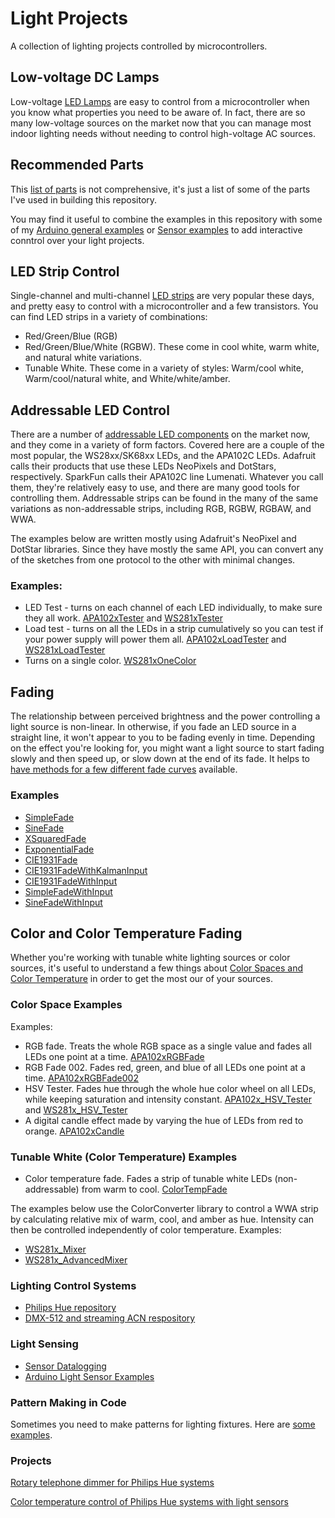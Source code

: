 # Light Projects

A collection of lighting projects controlled by microcontrollers.

## Low-voltage DC Lamps 

Low-voltage [LED Lamps](led-lamps) are easy to control from a microcontroller when you know what properties you need to be aware of. In fact, there are so many low-voltage sources on the market now that you can manage most indoor lighting needs without needing to control high-voltage AC sources. 

## Recommended Parts

This [list of parts](inventory) is not comprehensive, it's just a list of some of the parts I've used in building this repository.

You may find it useful to combine the examples in this repository with some of my [Arduino general examples](https://github.com/tigoe/ArduinoGeneralExamples) or [Sensor examples](https://github.com/tigoe/SensorExamples) to add interactive conntrol over your light projects.

## LED Strip Control
Single-channel and multi-channel [LED strips](led-strips) are very popular these days, and pretty easy to control with a microcontroller and a few transistors.  You can find LED strips in a variety of combinations:
* Red/Green/Blue (RGB)
* Red/Green/Blue/White (RGBW). These come in cool white, warm white, and natural white variations.
* Tunable White. These come in a variety of styles: Warm/cool white, Warm/cool/natural white, and White/white/amber.

## Addressable LED Control
There are a number of [addressable LED components](addressable-leds) on the market now, and they come in a variety of form factors. Covered here are a couple of the most popular, the WS28xx/SK68xx LEDs, and the APA102C LEDs. Adafruit calls their products that use these LEDs NeoPixels and DotStars, respectively. SparkFun calls their APA102C line Lumenati. Whatever you call them, they're relatively easy to use, and there are many good tools for controlling them.  Addressable strips can be found in the many of the same variations as non-addressable strips, including RGB, RGBW, RGBAW, and WWA.

The examples below are written mostly using Adafruit's NeoPixel and DotStar libraries. Since they have mostly the same API, you can convert any of the sketches from one protocol to the other with minimal changes.

### Examples:
* LED Test - turns on each channel of each LED individually, to make sure they all work.  [APA102xTester](https://github.com/tigoe/LightProjects/tree/main/APA102x/APA102xTester) and  [WS281xTester](https://github.com/tigoe/LightProjects/tree/main/WS281x/WS281xTester)
* Load test - turns on all the LEDs in a strip cumulatively so you can test if your power supply will power them all. [APA102xLoadTester](https://github.com/tigoe/LightProjects/tree/main/APA102x/APA102xLoadTester) and  [WS281xLoadTester](https://github.com/tigoe/LightProjects/tree/main/WS281x/WS281xLoadTester)
* Turns on a single color. [WS281xOneColor](https://github.com/tigoe/LightProjects/tree/main/WS281x/WS281xOneColor)

## Fading
The relationship between perceived brightness and the power controlling a light source is non-linear. In otherwise, if you fade an LED source in a straight line, it won't appear to you to be fading evenly in time. Depending on the effect you're looking for, you might want a light source to start fading slowly and then speed up, or slow down at the end of its fade. It helps to [have methods for a few different fade curves](fading) available. 

### Examples
* [SimpleFade](https://github.com/tigoe/LightProjects/tree/main/FadeCurves/SimpleFade)
* [SineFade](https://github.com/tigoe/LightProjects/tree/main/FadeCurves/SineFade)
* [XSquaredFade](https://github.com/tigoe/LightProjects/tree/main/FadeCurves/XSquaredFade)
* [ExponentialFade](https://github.com/tigoe/LightProjects/tree/main/FadeCurves/ExponentialFade)
* [CIE1931Fade](https://github.com/tigoe/LightProjects/tree/main/FadeCurves/CIE1931Fade)
* [CIE1931FadeWithKalmanInput](https://github.com/tigoe/LightProjects/tree/main/FadeCurves/CIE1931FadeWithKalmanInput)
* [CIE1931FadeWithInput](https://github.com/tigoe/LightProjects/tree/main/FadeCurves/CIE1931FadeWithInput)
* [SimpleFadeWithInput](https://github.com/tigoe/LightProjects/tree/main/FadeCurves/SimpleFadeWithInput)
* [SineFadeWithInput](https://github.com/tigoe/LightProjects/tree/main/FadeCurves/SineFadeWithInput)

## Color and Color Temperature Fading
 
 Whether you're working with tunable white lighting sources or color sources, it's useful to understand a few things about
[Color Spaces and Color Temperature](color-spaces-color-temp) in order to get the most our of your sources.

### Color Space Examples

Examples:
* RGB fade. Treats the whole RGB space as a single value and fades all LEDs one point at a time. [APA102xRGBFade](https://github.com/tigoe/LightProjects/tree/main/APA102x/APA102xRGBFade)
* RGB Fade 002. Fades red, green, and blue of all LEDs one point at a time. [APA102xRGBFade002](https://github.com/tigoe/LightProjects/tree/main/APA102x/APA102xRGBFade002)
* HSV Tester. Fades hue through the whole hue color wheel on all LEDs, while keeping saturation and intensity constant. [APA102x_HSV_Tester](https://github.com/tigoe/LightProjects/tree/main/APA102x/APA102x_HSV_Tester) and [WS281x_HSV_Tester](https://github.com/tigoe/LightProjects/tree/main/WS281x/WS281x_HSV_Tester)
* A digital candle effect made by varying the hue of LEDs from red to orange. [APA102xCandle](https://github.com/tigoe/LightProjects/tree/main/Candles/APA102xCandle)

### Tunable White (Color Temperature) Examples

* Color temperature fade. Fades a strip of tunable white LEDs (non-addressable) from warm to cool. [ColorTempFade](https://github.com/tigoe/LightProjects/tree/main/ColorTempFade/)

The examples below use the ColorConverter library to control a WWA strip by calculating relative mix of warm, cool, and amber as hue. Intensity can then be controlled independently of color temperature. 
Examples:
* [WS281x_Mixer](https://github.com/tigoe/LightProjects/tree/main/WS281x/WWA_WS281x_Mixer)
* [WS281x_AdvancedMixer](https://github.com/tigoe/LightProjects/tree/main/WS281x/WWA_WS281x_AdvancedMixer)

### Lighting Control Systems

* [Philips Hue repository](https://github.com/tigoe/hue-control)
* [DMX-512 and streaming ACN respository](https://tigoe.github.io/DMX-Examples/)

### Light Sensing

* [Sensor Datalogging](https://github.com/tigoe/LightProjects/tree/main/LightSensorProjects/)
* [Arduino Light Sensor Examples](https://github.com/tigoe/SensorExamples/tree/main/LightSensors)

### Pattern Making in Code

Sometimes you need to make patterns for lighting fixtures. Here are [some examples](patternMakers). 

### Projects

[Rotary telephone dimmer for Philips Hue systems](telephone-dimmer)

[Color temperature control of Philips Hue systems with light sensors](sky-lights)